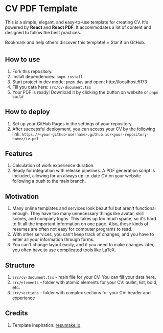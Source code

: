 # CV PDF Template

This is a simple, elegant, and easy-to-use template for creating CV. It's powered by **React** and **React PDF**.
It accommodates a lot of content and designed to follow the best practices.

Bookmark and help others discover this template! ⭐ Star it on GitHub.

## How to use

1. Fork this repository.
2. Install dependencies: `pnpm install`
3. Start project in dev mode: `pnpm dev` and open: http://localhost:5173
4. Fill you data here: `src/cv-document.tsx`
5. Your PDF is ready! Download it by clicking the button on website or `pnpm build`

## How to deploy

1. Set up your GitHub Pages in the settings of your repository.
2. After successful deployment, you can access your CV by the following link: 
`https://<your-github-username>.github.io/<your-repository-name>/cv.pdf`

## Features

1. Calculation of work experience duration.
2. Ready for integration with release pipelines. A PDF generation script is included, allowing for an always up-to-date 
CV on your website following a push to the main branch.

## Motivation

1. Many online templates and services look beautiful but aren't functional enough. They have too many unnecessary 
things like avatar, skill scores, and company logos. This takes up too much space, so it's hard to fit all the important information on one page. Also, these kinds of resumes are often not easy for computer programs to read.
2. With other services, you can't keep track of changes, and you have to enter all your information through forms.
3. You can't change layout easily, and if you need to make changes later, you often have to use complicated
tools like LaTeX.

## Structure

1. `src/cv-document.tsx` - main file for your CV. You can fill your data here.
2. `src/elements` - folder with atomic elements for your CV: bullet, list, bold, etc.
3. `src/sections` - folder with complex sections for your CV: header and experience

## Credits

1. Template inspiration: [resumake.io](https://github.com/saadq/resumake.io)
